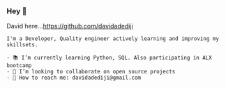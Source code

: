 ### Hey 👋
David here...https://github.com/davidadediji

<!--
**davidadediji/davidadediji** is a ✨ _special_ ✨ repository because its `README.md` (this file) appears on your GitHub profile.-->
```
I'm a Developer, Quality engineer actively learning and improving my skillsets. 

- 📚 I’m currently learning Python, SQL. Also participating in ALX bootcamp
- 👯 I’m looking to collaborate on open source projects 
- 📧 How to reach me: davidadediji@gmail.com
 ```

[Linkedin]: https://www.linkedin.com/in/davidadediji1/

